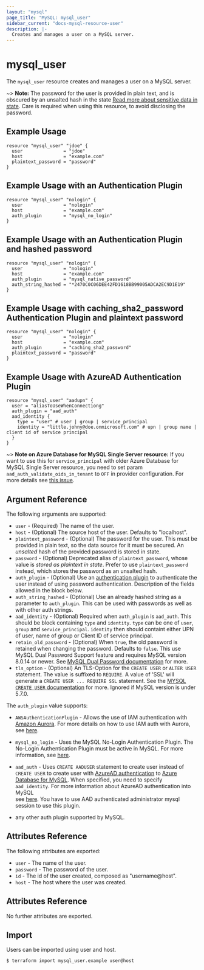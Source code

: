 ```yaml
---
layout: "mysql"
page_title: "MySQL: mysql_user"
sidebar_current: "docs-mysql-resource-user"
description: |-
  Creates and manages a user on a MySQL server.
---
```


# mysql\_user

The ``mysql_user`` resource creates and manages a user on a MySQL
server.

~> **Note:** The password for the user is provided in plain text, and is
obscured by an unsalted hash in the state
[Read more about sensitive data in state](https://www.terraform.io/language/state/sensitive-data).
Care is required when using this resource, to avoid disclosing the password.

## Example Usage

```hcl
resource "mysql_user" "jdoe" {
  user               = "jdoe"
  host               = "example.com"
  plaintext_password = "password"
}
```

## Example Usage with an Authentication Plugin

```hcl
resource "mysql_user" "nologin" {
  user               = "nologin"
  host               = "example.com"
  auth_plugin        = "mysql_no_login"
}
```

## Example Usage with an Authentication Plugin and hashed password

```hcl
resource "mysql_user" "nologin" {
  user               = "nologin"
  host               = "example.com"
  auth_plugin        = "mysql_native_password"
  auth_string_hashed = "*2470C0C06DEE42FD1618BB99005ADCA2EC9D1E19"
}
```

## Example Usage with caching_sha2_password Authentication Plugin and plaintext password

```hcl
resource "mysql_user" "nologin" {
  user               = "nologin"
  host               = "example.com"
  auth_plugin        = "caching_sha2_password"
  plaintext_password = "password"
}
```

## Example Usage with AzureAD Authentication Plugin

```hcl
resource "mysql_user" "aadupn" {
  user = "aliasToUseWhenConnectiong"
  auth_plugin = "aad_auth"
  aad_identity {
    type = "user" # user | group | service_principal
    identity = "little.johny@doe.onmicrosoft.com" # upn | group name | client id of service principal
  }
}
```

~> **Note on Azure Database for MySQL Single Server resource:** If you want to use this for `service_principal` with older Azure Database for MySQL Single Server resource, you need to set param `aad_auth_validate_oids_in_tenant` to `OFF` in provider configuration. For more details see [this issue](https://github.com/petoju/terraform-provider-mysql/issues/79).

## Argument Reference

The following arguments are supported:

* `user` - (Required) The name of the user.
* `host` - (Optional) The source host of the user. Defaults to "localhost".
* `plaintext_password` - (Optional) The password for the user. This must be provided in plain text, so the data source for it must be secured. An _unsalted_ hash of the provided password is stored in state.
* `password` - (Optional) Deprecated alias of `plaintext_password`, whose value is _stored as plaintext in state_. Prefer to use `plaintext_password` instead, which stores the password as an unsalted hash.
* `auth_plugin` - (Optional) Use an [authentication plugin][ref-auth-plugins] to authenticate the user instead of using password authentication.  Description of the fields allowed in the block below.
* `auth_string_hashed` - (Optional) Use an already hashed string as a parameter to `auth_plugin`. This can be used with passwords as well as with other auth strings.
* `aad_identity` - (Optional) Required when `auth_plugin` is `aad_auth`. This should be block containing `type` and `identity`. `type` can be one of `user`, `group` and `service_principal`. `identity` then should containt either UPN of user, name of group or Client ID of service principal.
* `retain_old_password` - (Optional) When `true`, the old password is retained when changing the password. Defaults to `false`. This use MySQL Dual Password Support feature and requires MySQL version 8.0.14 or newer. See [MySQL Dual Password documentation](https://dev.mysql.com/doc/refman/8.0/en/password-management.html#dual-passwords) for more.
* `tls_option` - (Optional) An TLS-Option for the `CREATE USER` or `ALTER USER` statement. The value is suffixed to `REQUIRE`. A value of 'SSL' will generate a `CREATE USER ... REQUIRE SSL` statement. See the [MYSQL `CREATE USER` documentation](https://dev.mysql.com/doc/refman/5.7/en/create-user.html) for more. Ignored if MySQL version is under 5.7.0.

[ref-auth-plugins]: https://dev.mysql.com/doc/refman/5.7/en/authentication-plugins.html

The `auth_plugin` value supports:

* `AWSAuthenticationPlugin` - Allows the use of IAM authentication with [Amazon
  Aurora][ref-amazon-aurora]. For more details on how to use IAM auth with
  Aurora, see [here][ref-aurora-using-iam].

[ref-amazon-aurora]: https://aws.amazon.com/rds/aurora/
[ref-aurora-using-iam]: https://docs.aws.amazon.com/AmazonRDS/latest/UserGuide/UsingWithRDS.IAMDBAuth.html#UsingWithRDS.IAMDBAuth.Creating

* `mysql_no_login` - Uses the MySQL No-Login Authentication Plugin. The
  No-Login Authentication Plugin must be active in MySQL. For more information,
  see [here][ref-mysql-no-login].

[ref-mysql-no-login]: https://dev.mysql.com/doc/refman/5.7/en/no-login-pluggable-authentication.html

* `aad_auth` - Uses `CREATE AADUSER` statement to create user instead of `CREATE USER` to create user
   with [AzureAD authentication][ref-azure-aadauth] to [Azure Database for MySQL][ref-azure-mysql].
   When specified, you need to specify `aad_identity`. For more information about AzureAD authentication into MySQL  
   see [here][ref-azure-aadauth]. You have to use AAD authenticated administrator mysql session to use this plugin.

[ref-azure-aadauth]: https://learn.microsoft.com/en-us/azure/mysql/flexible-server/how-to-azure-ad
[ref-azure-mysql]: https://learn.microsoft.com/en-us/azure/mysql/

* any other auth plugin supported by MySQL.
## Attributes Reference

The following attributes are exported:

* `user` - The name of the user.
* `password` - The password of the user.
* `id` - The id of the user created, composed as "username@host".
* `host` - The host where the user was created.

## Attributes Reference

No further attributes are exported.

## Import

Users can be imported using user and host.

```
$ terraform import mysql_user.example user@host
```

